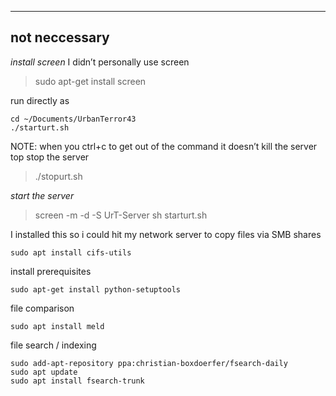 -----

## not neccessary

*install screen*
I didn’t personally use screen
> sudo apt-get install screen

run directly as 
```
cd ~/Documents/UrbanTerror43
./starturt.sh
```
NOTE: when you ctrl+c to get out of the command it doesn’t kill the server
top stop the server
> ./stopurt.sh

*start the server*
> screen -m -d -S UrT-Server sh starturt.sh

I installed this so i could hit my network server to copy files via SMB shares
```
sudo apt install cifs-utils
```

install prerequisites
```
sudo apt-get install python-setuptools
```

file comparison
```
sudo apt install meld
```

file search / indexing
```
sudo add-apt-repository ppa:christian-boxdoerfer/fsearch-daily
sudo apt update 
sudo apt install fsearch-trunk
```
